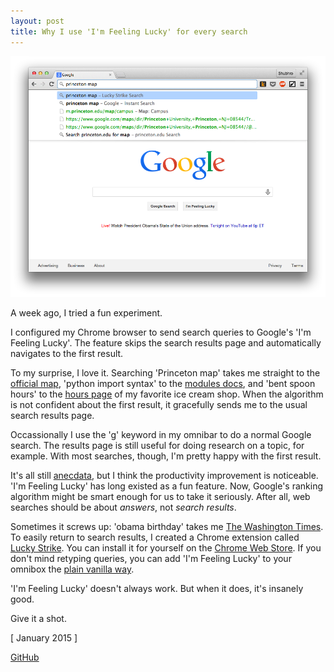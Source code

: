 ```yaml
---
layout: post
title: Why I use 'I'm Feeling Lucky' for every search
---
```


![](/static/im-feeling-lucky/screenshot.png)

A week ago, I tried a fun experiment.

I configured my Chrome browser to send search queries to Google's 'I'm Feeling Lucky'. The feature skips the search results page and automatically navigates to the first result.

To my surprise, I love it. Searching 'Princeton map' takes me straight to the [official map](http://m.princeton.edu/map/campus), 'python import syntax' to the [modules docs](https://docs.python.org/2/tutorial/modules.html), and 'bent spoon hours' to the [hours page](http://www.thebentspoon.net/BENTSPOON/hours.html) of my favorite ice cream shop. When the algorithm is not confident about the first result, it gracefully sends me to the usual search results page.

Occassionally I use the 'g' keyword in my omnibar to do a normal Google search. The results page is still useful for doing research on a topic, for example. With most searches, though, I'm pretty happy with the first result.

It's all still [anecdata](http://www.urbandictionary.com/define.php?term=anecdata), but I think the productivity improvement is noticeable. 'I'm Feeling Lucky' has long existed as a fun feature. Now, Google's ranking algorithm might be smart enough for us to take it seriously. After all, web searches should be about _answers_, not _search results_.

Sometimes it screws up: 'obama birthday' takes me [The Washington Times](http://www.washingtontimes.com/news/2014/aug/7/russians-mock-obama-with-racist-birthday-message-p/). To easily return to search results, I created a Chrome extension called [Lucky Strike](https://github.com/shbhrsaha/lucky-strike). You can install it for yourself on the [Chrome Web Store](https://chrome.google.com/webstore/detail/lucky-strike/heijciabceepcblmjfndmmkmacnfniom?hl=en). If you don't mind retyping queries, you can add 'I'm Feeling Lucky' to your omnibox the [plain vanilla way](https://coderwall.com/p/062lng/make-i-m-feeling-lucky-your-default-chrome-search).

'I'm Feeling Lucky' doesn't always work. But when it does, it's insanely good.

Give it a shot.

[ January 2015 ]

[GitHub](https://github.com/shbhrsaha/lucky-strike)
